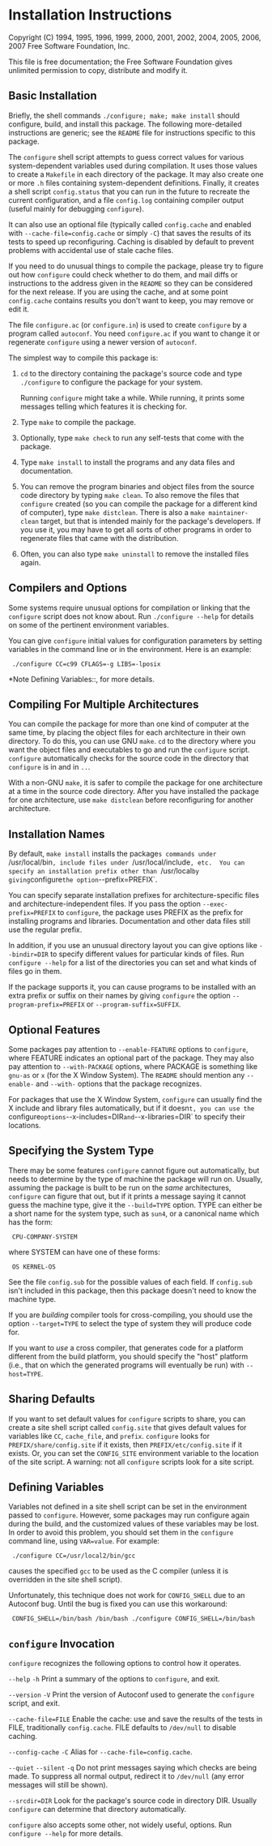 Installation Instructions
=========================

Copyright (C) 1994, 1995, 1996, 1999, 2000, 2001, 2002, 2004, 2005,
2006, 2007 Free Software Foundation, Inc.

This file is free documentation; the Free Software Foundation gives
unlimited permission to copy, distribute and modify it.

Basic Installation
------------------

Briefly, the shell commands `./configure; make; make install` should
configure, build, and install this package.  The following
more-detailed instructions are generic; see the `README` file for
instructions specific to this package.

   The `configure` shell script attempts to guess correct values for
various system-dependent variables used during compilation.  It uses
those values to create a `Makefile` in each directory of the package.
It may also create one or more `.h` files containing system-dependent
definitions.  Finally, it creates a shell script `config.status` that
you can run in the future to recreate the current configuration, and a
file `config.log` containing compiler output (useful mainly for
debugging `configure`).

   It can also use an optional file (typically called `config.cache`
and enabled with `--cache-file=config.cache` or simply `-C`) that saves
the results of its tests to speed up reconfiguring.  Caching is
disabled by default to prevent problems with accidental use of stale
cache files.

   If you need to do unusual things to compile the package, please try
to figure out how `configure` could check whether to do them, and mail
diffs or instructions to the address given in the `README` so they can
be considered for the next release.  If you are using the cache, and at
some point `config.cache` contains results you don't want to keep, you
may remove or edit it.

   The file `configure.ac` (or `configure.in`) is used to create
`configure` by a program called `autoconf`.  You need `configure.ac` if
you want to change it or regenerate `configure` using a newer version
of `autoconf`.

The simplest way to compile this package is:

  1. `cd` to the directory containing the package's source code and type
     `./configure` to configure the package for your system.

     Running `configure` might take a while.  While running, it prints
     some messages telling which features it is checking for.

  2. Type `make` to compile the package.

  3. Optionally, type `make check` to run any self-tests that come with
     the package.

  4. Type `make install` to install the programs and any data files and
     documentation.

  5. You can remove the program binaries and object files from the
     source code directory by typing `make clean`.  To also remove the
     files that `configure` created (so you can compile the package for
     a different kind of computer), type `make distclean`.  There is
     also a `make maintainer-clean` target, but that is intended mainly
     for the package's developers.  If you use it, you may have to get
     all sorts of other programs in order to regenerate files that came
     with the distribution.

  6. Often, you can also type `make uninstall` to remove the installed
     files again.

Compilers and Options
---------------------

Some systems require unusual options for compilation or linking that the
`configure` script does not know about.  Run `./configure --help` for
details on some of the pertinent environment variables.

   You can give `configure` initial values for configuration parameters
by setting variables in the command line or in the environment.  Here
is an example:

     ./configure CC=c99 CFLAGS=-g LIBS=-lposix

   *Note Defining Variables::, for more details.

Compiling For Multiple Architectures
------------------------------------

You can compile the package for more than one kind of computer at the
same time, by placing the object files for each architecture in their
own directory.  To do this, you can use GNU `make`.  `cd` to the
directory where you want the object files and executables to go and run
the `configure` script.  `configure` automatically checks for the
source code in the directory that `configure` is in and in `..`.

   With a non-GNU `make`, it is safer to compile the package for one
architecture at a time in the source code directory.  After you have
installed the package for one architecture, use `make distclean` before
reconfiguring for another architecture.

Installation Names
------------------

By default, `make install` installs the package`s commands under
`/usr/local/bin`, include files under `/usr/local/include`, etc.  You
can specify an installation prefix other than `/usr/local` by giving
`configure` the option `--prefix=PREFIX`.

   You can specify separate installation prefixes for
architecture-specific files and architecture-independent files.  If you
pass the option `--exec-prefix=PREFIX` to `configure`, the package uses
PREFIX as the prefix for installing programs and libraries.
Documentation and other data files still use the regular prefix.

   In addition, if you use an unusual directory layout you can give
options like `--bindir=DIR` to specify different values for particular
kinds of files.  Run `configure --help` for a list of the directories
you can set and what kinds of files go in them.

   If the package supports it, you can cause programs to be installed
with an extra prefix or suffix on their names by giving `configure` the
option `--program-prefix=PREFIX` or `--program-suffix=SUFFIX`.

Optional Features
-----------------

Some packages pay attention to `--enable-FEATURE` options to
`configure`, where FEATURE indicates an optional part of the package.
They may also pay attention to `--with-PACKAGE` options, where PACKAGE
is something like `gnu-as` or `x` (for the X Window System).  The
`README` should mention any `--enable-` and `--with-` options that the
package recognizes.

   For packages that use the X Window System, `configure` can usually
find the X include and library files automatically, but if it doesn`t,
you can use the `configure` options `--x-includes=DIR` and
`--x-libraries=DIR` to specify their locations.

Specifying the System Type
--------------------------

There may be some features `configure` cannot figure out automatically,
but needs to determine by the type of machine the package will run on.
Usually, assuming the package is built to be run on the _same_
architectures, `configure` can figure that out, but if it prints a
message saying it cannot guess the machine type, give it the
`--build=TYPE` option.  TYPE can either be a short name for the system
type, such as `sun4`, or a canonical name which has the form:

     CPU-COMPANY-SYSTEM

where SYSTEM can have one of these forms:

     OS KERNEL-OS

   See the file `config.sub` for the possible values of each field.  If
`config.sub` isn't included in this package, then this package doesn't
need to know the machine type.

   If you are _building_ compiler tools for cross-compiling, you should
use the option `--target=TYPE` to select the type of system they will
produce code for.

   If you want to _use_ a cross compiler, that generates code for a
platform different from the build platform, you should specify the
"host" platform (i.e., that on which the generated programs will
eventually be run) with `--host=TYPE`.

Sharing Defaults
----------------

If you want to set default values for `configure` scripts to share, you
can create a site shell script called `config.site` that gives default
values for variables like `CC`, `cache_file`, and `prefix`.
`configure` looks for `PREFIX/share/config.site` if it exists, then
`PREFIX/etc/config.site` if it exists.  Or, you can set the
`CONFIG_SITE` environment variable to the location of the site script.
A warning: not all `configure` scripts look for a site script.

Defining Variables
------------------

Variables not defined in a site shell script can be set in the
environment passed to `configure`.  However, some packages may run
configure again during the build, and the customized values of these
variables may be lost.  In order to avoid this problem, you should set
them in the `configure` command line, using `VAR=value`.  For example:

     ./configure CC=/usr/local2/bin/gcc

causes the specified `gcc` to be used as the C compiler (unless it is
overridden in the site shell script).

Unfortunately, this technique does not work for `CONFIG_SHELL` due to
an Autoconf bug.  Until the bug is fixed you can use this workaround:

     CONFIG_SHELL=/bin/bash /bin/bash ./configure CONFIG_SHELL=/bin/bash

`configure` Invocation
----------------------

`configure` recognizes the following options to control how it operates.

`--help`
`-h`
     Print a summary of the options to `configure`, and exit.

`--version`
`-V`
     Print the version of Autoconf used to generate the `configure`
     script, and exit.

`--cache-file=FILE`
     Enable the cache: use and save the results of the tests in FILE,
     traditionally `config.cache`.  FILE defaults to `/dev/null` to
     disable caching.

`--config-cache`
`-C`
     Alias for `--cache-file=config.cache`.

`--quiet`
`--silent`
`-q`
     Do not print messages saying which checks are being made.  To
     suppress all normal output, redirect it to `/dev/null` (any error
     messages will still be shown).

`--srcdir=DIR`
     Look for the package's source code in directory DIR.  Usually
     `configure` can determine that directory automatically.

`configure` also accepts some other, not widely useful, options.  Run
`configure --help` for more details.

